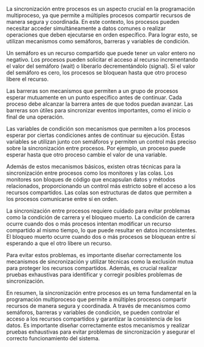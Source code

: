 La sincronización entre procesos es un aspecto crucial en la programación multiproceso, ya que permite a múltiples procesos compartir recursos de manera segura y coordinada. En este contexto, los procesos pueden necesitar acceder simultáneamente a datos comunes o realizar operaciones que deben ejecutarse en orden específico. Para lograr esto, se utilizan mecanismos como semáforos, barreras y variables de condición.

Un semáforo es un recurso compartido que puede tener un valor entero no negativo. Los procesos pueden solicitar el acceso al recurso incrementando el valor del semáforo (wait) o liberarlo decrementándolo (signal). Si el valor del semáforo es cero, los procesos se bloquean hasta que otro proceso libere el recurso.

Las barreras son mecanismos que permiten a un grupo de procesos esperar mutuamente en un punto específico antes de continuar. Cada proceso debe alcanzar la barrera antes de que todos puedan avanzar. Las barreras son útiles para sincronizar eventos importantes, como el inicio o final de una operación.

Las variables de condición son mecanismos que permiten a los procesos esperar por ciertas condiciones antes de continuar su ejecución. Estas variables se utilizan junto con semáforos y permiten un control más preciso sobre la sincronización entre procesos. Por ejemplo, un proceso puede esperar hasta que otro proceso cambie el valor de una variable.

Además de estos mecanismos básicos, existen otras técnicas para la sincronización entre procesos como los monitores y las colas. Los monitores son bloques de código que encapsulan datos y métodos relacionados, proporcionando un control más estricto sobre el acceso a los recursos compartidos. Las colas son estructuras de datos que permiten a los procesos comunicarse entre sí en orden.

La sincronización entre procesos requiere cuidado para evitar problemas como la condición de carrera y el bloqueo muerto. La condición de carrera ocurre cuando dos o más procesos intentan modificar un recurso compartido al mismo tiempo, lo que puede resultar en datos inconsistentes. El bloqueo muerto ocurre cuando dos o más procesos se bloquean entre sí esperando a que el otro libere un recurso.

Para evitar estos problemas, es importante diseñar correctamente los mecanismos de sincronización y utilizar técnicas como la exclusión mutua para proteger los recursos compartidos. Además, es crucial realizar pruebas exhaustivas para identificar y corregir posibles problemas de sincronización.

En resumen, la sincronización entre procesos es un tema fundamental en la programación multiproceso que permite a múltiples procesos compartir recursos de manera segura y coordinada. A través de mecanismos como semáforos, barreras y variables de condición, se pueden controlar el acceso a los recursos compartidos y garantizar la consistencia de los datos. Es importante diseñar correctamente estos mecanismos y realizar pruebas exhaustivas para evitar problemas de sincronización y asegurar el correcto funcionamiento del sistema.
